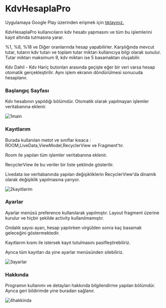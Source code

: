 # KdvHesaplaPro
Uygulamaya Google Play üzerinden erişmek için [tıklayınız.](https://play.google.com/store/apps/details?id=com.Mtkn.umutt.kdvhesap)

KdvHesaplaPro kullanıcıların kdv hesabı yapmasını ve tüm bu işlemlerini kayıt altında tutmasına yarar.

%1, %8, %18 ve Diğer oranlarında hesap yapabilirler. Karşılığında mevcut tutar, tutarın kdv tutarı ve toplam tutar miktarı kullanıcıya bilgi olarak sunulur.
Tutar miktarı maksimum 9, kdv miktarı ise 5 basamaktan oluşabilir.

Kdv Dahil - Kdv Hariç butonları arasında geçişte eğer bir veri varsa hesap otomatik gerçekleştirilir. Aynı işlem ekranın döndürülmesi sonucuda hesaplanır.

### Başlangıç Sayfası

Kdv hesabının yapıldığı bölümdür. Otomatik olarak yapılmayan işlemler veritabanına eklenir.

![1main](https://user-images.githubusercontent.com/33953921/64454596-0cfcc300-d0f4-11e9-98ce-c6de53617a15.png)

### Kayıtlarım

Burada kullanılan metot ve sınıflar kısaca : ROOM,LiveData,ViewModel,RecyclerView ve Fragment'tır. 

Room ile yapılan tüm işlemler veritabanına eklenir.

RecyclerView ile bu veriler bir liste şeklinde gösterilir.

Livedata ise veritabanında yapılan değişikliklerin RecyclerView'da dinamik olarak değişiklik yapılmasına yarıyor.

![2kayitlarim](https://user-images.githubusercontent.com/33953921/64454597-0cfcc300-d0f4-11e9-85bd-5fac531dc920.png)

### Ayarlar

Ayarlar menüsü preference kullanılarak yapılmıştır. Layout fragment üzerine kurulur ve hiçbir şekilde activity kullanılmamıştır.

Ondalık sayısı ayarı, hesap yapılırken virgülden sonra kaç basamak geleceğini göstermektedir.

Kayıtlarım kısmı ile istersek kayıt tutulmasını pasifleştirebiliriz.

Ayrıca tüm kayıtları da yine ayarlar menüsünden silebiliriz.

![3ayarlar](https://user-images.githubusercontent.com/33953921/64454598-0cfcc300-d0f4-11e9-906b-f36cfe79f2bb.png)

### Hakkında

Programın kullanımı ve detayları hakkında bilgilendirme yapılan bölümdür. Ayrıca geri bildirimde yine buradan sağlanır. 

![4hakkinda](https://user-images.githubusercontent.com/33953921/64454599-0cfcc300-d0f4-11e9-8951-f9ae30e79891.png)
